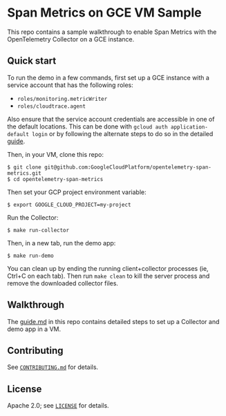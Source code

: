# Span Metrics on GCE VM Sample

This repo contains a sample walkthrough to enable Span Metrics with the OpenTelemetry 
Collector on a GCE instance.

## Quick start

To run the demo in a few commands, first set up a GCE instance with a service account 
that has the following roles:

* `roles/monitoring.metricWriter`
* `roles/cloudtrace.agent`

Also ensure that the service account credentials are accessible in one of the default locations.
This can be done with `gcloud auth application-default login` or by following the alternate
steps to do so in the detailed [guide](guide.md).

Then, in your VM, clone this repo:

```
$ git clone git@github.com:GoogleCloudPlatform/opentelemetry-span-metrics.git
$ cd opentelemetry-span-metrics
```

Then set your GCP project environment variable:

```
$ export GOOGLE_CLOUD_PROJECT=my-project
```

Run the Collector:

```
$ make run-collector
```

Then, in a new tab, run the demo app:

```
$ make run-demo
```

You can clean up by ending the running client+collector processes (ie, Ctrl+C on each tab). 
Then run `make clean` to kill the server process and remove the downloaded collector files.

## Walkthrough

The [guide.md](guide.md) in this repo contains detailed steps to set up a Collector and demo app in a VM.

## Contributing

See [`CONTRIBUTING.md`](CONTRIBUTING.md) for details.

## License

Apache 2.0; see [`LICENSE`](LICENSE) for details.

